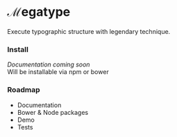 # ℳegatype
Execute typographic structure with legendary technique.

### Install

*Documentation coming soon*    
Will be installable via npm or bower

### Roadmap
- Documentation
- Bower & Node packages
- Demo
- Tests

